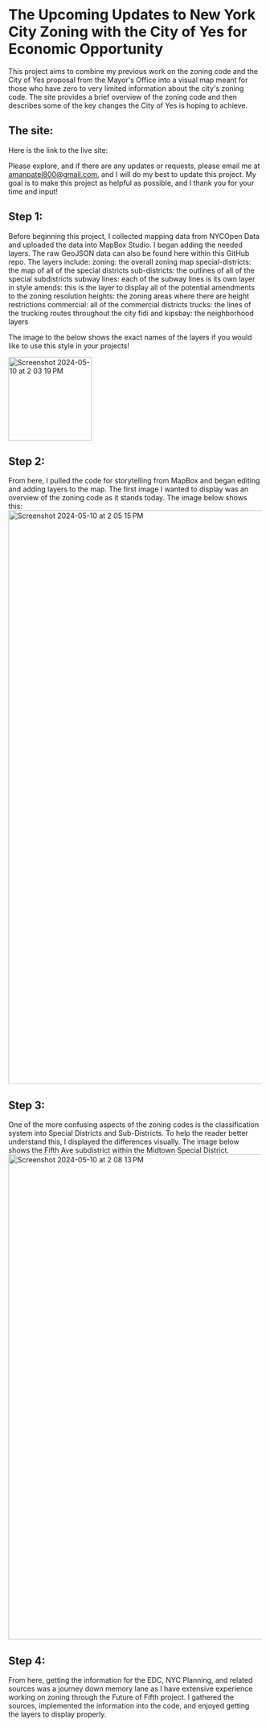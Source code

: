 # The Upcoming Updates to New York City Zoning with the City of Yes for Economic Opportunity
This project aims to combine my previous work on the zoning code and the City of Yes proposal from the Mayor's Office into a visual map meant for those who have zero to very limited information about the city's zoning code. The site provides a brief overview of the zoning code and then describes some of the key changes the City of Yes is hoping to achieve. 
## The site:
Here is the link to the live site:

 Please explore, and if there are any updates or requests, please email me at amanpatel800@gmail.com, and I will do my best to update this project. My goal is to make this project as helpful as possible, and I thank you for your time and input!

## Step 1:
Before beginning this project, I collected mapping data from NYCOpen Data and uploaded the data into MapBox Studio. I began adding the needed layers. The raw GeoJSON data can also be found here within this GitHub repo. The layers include:
zoning: the overall zoning map
special-districts: the map of all of the special districts 
sub-districts: the outlines of all of the special subdistricts
subway lines: each of the subway lines is its own layer in style
amends: this is the layer to display all of the potential amendments to the zoning resolution
heights: the zoning areas where there are height restrictions 
commercial: all of the commercial districts 
trucks: the lines of the trucking routes throughout the city 
fidi and kipsbay: the neighborhood layers 

The image to the below shows the exact names of the layers if you would like to use this style in your projects!

<img width="166" alt="Screenshot 2024-05-10 at 2 03 19 PM" src="https://github.com/amanpatel800/AP-Final-Project/assets/144968354/1480e4bd-2e05-4abe-8fec-842466b94471">

## Step 2:
From here, I pulled the code for storytelling from MapBox and began editing and adding layers to the map. The first image I wanted to display was an overview of the zoning code as it stands today. The image below shows this:
<img width="1141" alt="Screenshot 2024-05-10 at 2 05 15 PM" src="https://github.com/amanpatel800/AP-Final-Project/assets/144968354/f012b063-56a9-4c27-bae7-29dd02dfcb68">

## Step 3:
One of the more confusing aspects of the zoning codes is the classification system into Special Districts and Sub-Districts. To help the reader better understand this, I displayed the differences visually. The image below shows the Fifth Ave subdistrict within the Midtown Special District.
<img width="965" alt="Screenshot 2024-05-10 at 2 08 13 PM" src="https://github.com/amanpatel800/AP-Final-Project/assets/144968354/d62eb0ad-8ba6-4109-a247-6f648feb205e">

## Step 4: 
From here, getting the information for the EDC, NYC Planning, and related sources was a journey down memory lane as I have extensive experience working on zoning through the Future of Fifth project. I gathered the sources, implemented the information into the code, and enjoyed getting the layers to display properly.
